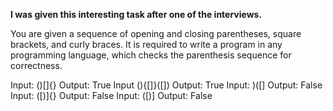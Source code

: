 **I was given this interesting task after one of the interviews.**

You are given a sequence of opening and closing parentheses, square brackets, and curly braces.
It is required to write a program in any programming language,
which checks the parenthesis sequence for correctness.

Input: ()[]{}
Output: True
Input (){[]}([])
Output: True
Input: )([]
Output: False
Input: ([)]{}
Output: False
Input: ([)]
Output: False
